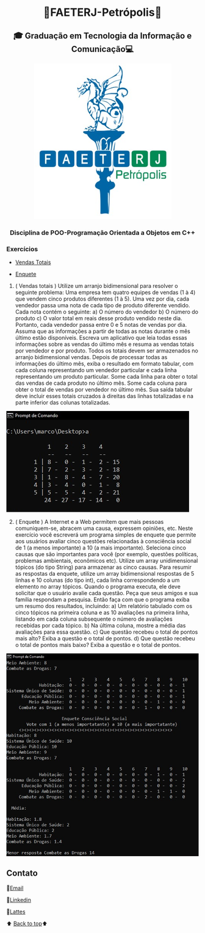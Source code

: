 <h1 align="center"><a name="back-to-top"></a> 🐲FAETERJ-Petrópolis🐲</h1> 

<h2   align="center">🎓
    Graduação em Tecnologia da Informação e Comunicação💻</h2>
 <p align="center">
    <a href="https://github.com/marcosbarker/Exerc.-de-Prog.-Arranjos">
        <img src="https://github.com/marcosbarker/Exerc.-de-Prog.-Arranjo/blob/main/img/faeterj-logo.jpg" alt="faeterj-logo">
    </a>
    </p>
<h3 align="center">
    Disciplina de POO-Programação Orientada a Objetos em C++</h3>

### Exercícios

- [Vendas Totais](#Vendas-Totais)

- [Enquete](#Enquete)







1. ( Vendas totais )<a name="Vendas-Totais"></a> Utilize um arranjo bidimensional para resolver o seguinte
    problema: Uma empresa tem quatro equipes de vendas (1 à 4) que vendem
    cinco produtos diferentes (1 à 5). Uma vez por dia, cada vendedor passa
    uma nota de cada tipo de produto diferente vendido. Cada nota contém o
    seguinte:
    a) O número do vendedor
    b) O número do produto
    c) O valor total em reais desse produto vendido neste dia.
    Portanto, cada vendedor passa entre 0 e 5 notas de vendas por dia. Assuma
    que as informações a partir de todas as notas durante o mês último estão
    disponíveis. Escreva um aplicativo que leia todas essas informações sobre
    as vendas do último mês e resuma as vendas totais por vendedor e por
    produto. Todos os totais devem ser armazenados no arranjo bidimensional
    vendas. Depois de processar todas as informações do último mês, exiba o
    resultado em formato tabular, com cada coluna representando um
    vendedor particular e cada linha representando um produto particular.
    Some cada linha para obter o total das vendas de cada produto no último
    mês. Some cada coluna para obter o total de vendas por vendedor no
    último mês. Sua saída tabular deve incluir esses totais cruzados à direitas
    das linhas totalizadas e na parte inferior das colunas totalizadas.
    
    

  ![01-equipe_produto](https://github.com/marcosbarker/Exerc.-de-Prog.-Arranjo/blob/main/img/01-equipe_produto.jpg)






2. ( Enquete )<a name="Enquete"></a> A Internet e a Web permitem que mais pessoas comuniquem-se,
   abracem uma causa, expressem opiniões, etc. Neste exercício você
   escreverá um programa simples de enquete que permite aos usuários
   avaliar cinco questões relacionadas à consciência social de 1 (a menos
   importante) a 10 (a mais importante). Seleciona cinco causas que são
   importantes para você (por exemplo, questões políticas, problemas
   ambientais, econômicos etc). Utilize um array unidimensional tópicos (do
   tipo String) para armazenar as cinco causas. Para resumir as respostas da
   enquete, utilize um array bidimensional respostas de 5 linhas e 10 colunas
   (do tipo int), cada linha correspondendo a um elemento no array tópicos.
   Quando o programa executa, ele deve solicitar que o usuário avalie cada
   questão. Peça que seus amigos e sua família respondam a pesquisa. Então
   faça com que o programa exiba um resumo dos resultados, incluindo:
   a) Um relatório tabulado com os cinco tópicos na primeira coluna e as 10
   avaliações na primeira linha, listando em cada coluna subsequente o
   número de avaliações recebidas por cada tópico.
   b) Na última coluna, mostre a média das avaliações para essa questão. c)
   Que questão recebeu o total de pontos mais alto? Exiba a questão e o total
   de pontos.
   d) Que questão recebeu o total de pontos mais baixo? Exiba a questão e o
   total de pontos.
   
   

![02-enquete_web](https://github.com/marcosbarker/Exerc.-de-Prog.-Arranjo/blob/main/img/02-enquete_web.jpg)



## Contato

:e-mail:[Email](pgomes@faeterj-petropolis.edu.br)

:link:[Linkedin](https://www.linkedin.com/in/marcos-paulo-marques-corr%C3%AAa-gomes-2794271b0/)

:link:[Lattes](https://wwws.cnpq.br/cvlattesweb/PKG_MENU.menu?f_cod=A4769AB5DE3FCB49D83423E88118FAB5#)



⬆️ [Back to top](#back-to-top)⬆️ 















